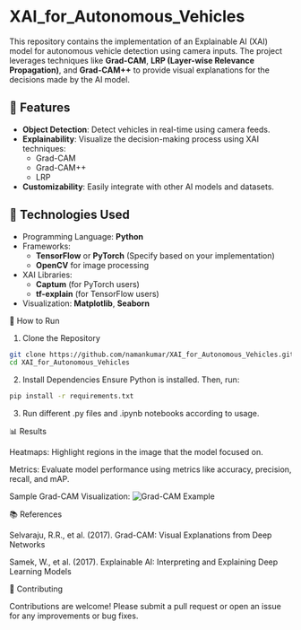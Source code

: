 # XAI_for_Autonomous_Vehicles

This repository contains the implementation of an Explainable AI (XAI) model for autonomous vehicle detection using camera inputs. The project leverages techniques like **Grad-CAM**, **LRP (Layer-wise Relevance Propagation)**, and **Grad-CAM++** to provide visual explanations for the decisions made by the AI model.

## 📌 Features
- **Object Detection**: Detect vehicles in real-time using camera feeds.
- **Explainability**: Visualize the decision-making process using XAI techniques:
  - Grad-CAM
  - Grad-CAM++
  - LRP
- **Customizability**: Easily integrate with other AI models and datasets.

## 🔧 Technologies Used
- Programming Language: **Python**
- Frameworks:
  - **TensorFlow** or **PyTorch** (Specify based on your implementation)
  - **OpenCV** for image processing
- XAI Libraries:
  - **Captum** (for PyTorch users)
  - **tf-explain** (for TensorFlow users)
- Visualization: **Matplotlib**, **Seaborn**

🚀 How to Run
1. Clone the Repository
```bash
git clone https://github.com/namankumar/XAI_for_Autonomous_Vehicles.git
cd XAI_for_Autonomous_Vehicles
```

2. Install Dependencies
Ensure Python is installed. Then, run:
```bash
pip install -r requirements.txt
```

3. Run different .py files and .ipynb notebooks according to usage.

📊 Results

Heatmaps: Highlight regions in the image that the model focused on.

Metrics: Evaluate model performance using metrics like accuracy, precision, recall, and mAP.

Sample Grad-CAM Visualization:
![Grad-CAM Example](https://drive.google.com/uc?id=1jLZOSYfv4au_6q8YCI0iyiqhXW_EV8pt)

📚 References

Selvaraju, R.R., et al. (2017). Grad-CAM: Visual Explanations from Deep Networks

Samek, W., et al. (2017). Explainable AI: Interpreting and Explaining Deep Learning Models

🤝 Contributing

Contributions are welcome! Please submit a pull request or open an issue for any improvements or bug fixes.



